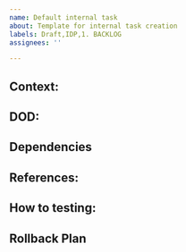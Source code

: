 ```yaml
---
name: Default internal task
about: Template for internal task creation
labels: Draft,IDP,1. BACKLOG
assignees: ''

---
```


## Context:

<!-- Use este modelo ao detalhar uma funcionalidade a ser implementada e forneça o máximo de informações possível. -->

## DOD:

<!-- Critérios que deverão ser cumpridos na entrega -->

## Dependencies

<!-- Lista dos projetos / times que a implementação vai afetar -->

## References:

<!-- Detalhes técnicos que podem direcionar o desenvolvimento -->

## How to testing:

<!-- Detalhes de como testar a implementação -->

## Rollback Plan

<!-- Procedimentos em caso de falha no deploy (voltar commit/reexecutar pipeline anterior) -->
